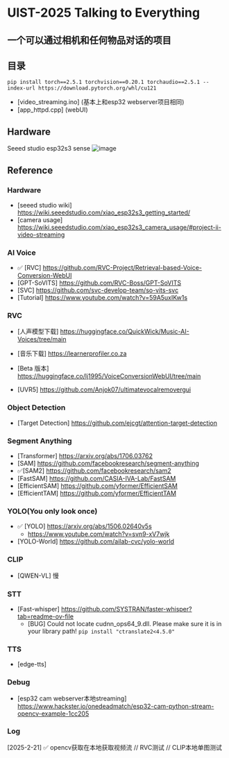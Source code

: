 # UIST-2025 Talking to Everything  
## 一个可以通过相机和任何物品对话的项目  
## 目录
`pip install torch==2.5.1 torchvision==0.20.1 torchaudio==2.5.1 --index-url https://download.pytorch.org/whl/cu121`
- [video_streaming.ino] (基本上和esp32 webserver项目相同)
- [app_httpd.cpp] (webUI)
## Hardware
Seeed studio esp32s3 sense
![image](https://github.com/user-attachments/assets/5aa33ee6-9f8a-45db-aee6-8cc7e970bfa6)
## Reference
### Hardware
- [seeed studio wiki] https://wiki.seeedstudio.com/xiao_esp32s3_getting_started/
- [camera usage] https://wiki.seeedstudio.com/xiao_esp32s3_camera_usage/#project-ii-video-streaming
### AI Voice
- &#x2705; [RVC] https://github.com/RVC-Project/Retrieval-based-Voice-Conversion-WebUI
- [GPT-SoVITS] https://github.com/RVC-Boss/GPT-SoVITS
- [SVC] https://github.com/svc-develop-team/so-vits-svc
- [Tutorial] https://www.youtube.com/watch?v=59A5uxIKw1s

### RVC
- [人声模型下载] https://huggingface.co/QuickWick/Music-AI-Voices/tree/main
- [音乐下载] https://learnerprofiler.co.za
- [Beta 版本] https://huggingface.co/lj1995/VoiceConversionWebUI/tree/main

- [UVR5] https://github.com/Anjok07/ultimatevocalremovergui

### Object Detection
- [Target Detection] https://github.com/ejcgt/attention-target-detection

### Segment Anything
- [Transformer] https://arxiv.org/abs/1706.03762
- [SAM] https://github.com/facebookresearch/segment-anything
- &#x2705;[SAM2] https://github.com/facebookresearch/sam2
- [FastSAM] https://github.com/CASIA-IVA-Lab/FastSAM
- [EfficientSAM] https://github.com/yformer/EfficientSAM
- [EfficientTAM] https://github.com/yformer/EfficientTAM

### YOLO(You only look once)
- &#x2705; [YOLO] https://arxiv.org/abs/1506.02640v5s
  - https://www.youtube.com/watch?v=svn9-xV7wjk
- [YOLO-World] https://github.com/ailab-cvc/yolo-world

### CLIP
- [QWEN-VL] 慢

### STT
- [Fast-whisper] https://github.com/SYSTRAN/faster-whisper?tab=readme-ov-file
  - [BUG] Could not locate cudnn_ops64_9.dll. Please make sure it is in your library path! 
  `pip install "ctranslate2<4.5.0"`
### TTS
- [edge-tts]

### Debug
- [esp32 cam webserver本地streaming] https://www.hackster.io/onedeadmatch/esp32-cam-python-stream-opencv-example-1cc205



### Log
[2025-2-21] &#x2705; opencv获取在本地获取视频流 // RVC测试 // CLIP本地单图测试

